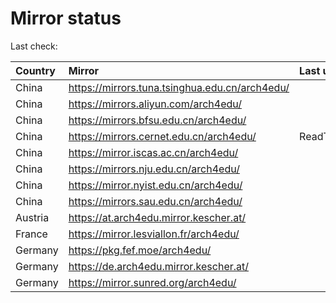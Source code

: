 <script src="./time.js"></script>
# Mirror status
Last check: <script type="text/javascript">localize(1744859194.7330492);</script>

|Country|Mirror|Last update|
|:------|:-----|:----------|
|China|https://mirrors.tuna.tsinghua.edu.cn/arch4edu/|<script type="text/javascript">localize(1744829114);</script>|
|China|https://mirrors.aliyun.com/arch4edu/|<script type="text/javascript">localize(1744829114);</script>|
|China|https://mirrors.bfsu.edu.cn/arch4edu/|<script type="text/javascript">localize(1744785876);</script>|
|China|https://mirrors.cernet.edu.cn/arch4edu/|ReadTimeout|
|China|https://mirror.iscas.ac.cn/arch4edu/|<script type="text/javascript">localize(1744829114);</script>|
|China|https://mirrors.nju.edu.cn/arch4edu/|<script type="text/javascript">localize(1744785876);</script>|
|China|https://mirror.nyist.edu.cn/arch4edu/|<script type="text/javascript">localize(1744785876);</script>|
|China|https://mirrors.sau.edu.cn/arch4edu/|<script type="text/javascript">localize(1731653531);</script>|
|Austria|https://at.arch4edu.mirror.kescher.at/|<script type="text/javascript">localize(1744829114);</script>|
|France|https://mirror.lesviallon.fr/arch4edu/|<script type="text/javascript">localize(1744829114);</script>|
|Germany|https://pkg.fef.moe/arch4edu/|<script type="text/javascript">localize(1744829114);</script>|
|Germany|https://de.arch4edu.mirror.kescher.at/|<script type="text/javascript">localize(1744829114);</script>|
|Germany|https://mirror.sunred.org/arch4edu/|<script type="text/javascript">localize(1744829114);</script>|

<script src="./tablefilter/tablefilter.js"></script>
<script src="./table.js"></script>